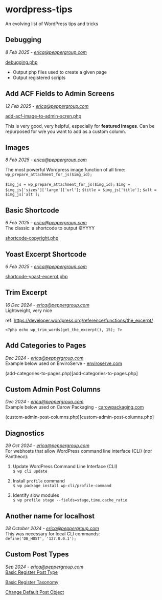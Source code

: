 # wordpress-tips
An evolving list of WordPress tips and tricks 




## Debugging
*8 Feb 2025 - erica@peppergroup.com*

[debugging.php](debugging.php)

- Output php files used to create a given page
- Output registered scripts



## Add ACF Fields to Admin Screens
*12 Feb 2025 - erica@peppergroup.com*

[add-acf-image-to-admin-scren.php](add-acf-image-to-admin-scren.php) 

This is very good, very helpful, especially for **featured images**. Can be repurposed for w/e you want to add as a custom column. 



## Images
*8 Feb 2025 - erica@peppergroup.com*

The most powerful Wordpress image function of all time: `wp_prepare_attachment_for_js($img_id);`

`$img_js = wp_prepare_attachment_for_js($img_id);`
`$img = $img_js['sizes']['large']['url'];`
`$title = $img_js['title'];`
`$alt = $img_js['alt'];`



## Basic Shortcode 
*6 Feb 2025 - erica@peppergroup.com*<br> 
The classic: a shortcode to output &copy;YYYY 

[shortcode-copyright.php](shortcode-copyright.php)



## Yoast Excerpt Shortcode
*6 Feb 2025 - erica@peppergroup.com*<br>

[shortcode-yoast-excerpt.php](shortcode-yoast-excerpt.php) 


## Trim Excerpt
*16 Dec 2024 - erica@peppergroup.com* <br>
Lightweight, very nice 

ref: https://developer.wordpress.org/reference/functions/the_excerpt/

`<?php echo wp_trim_words(get_the_excerpt(), 15); ?>`



## Add Categories to Pages 
*Dec 2024 - erica@peppergroup.com* <br>
Example below used on EnviroServe - [enviroserve.com](https://enviroserve.com)

(add-categories-to-pages.php)[add-categories-to-pages.php]


## Custom Admin Post Columns 
*Dec 2024 - erica@peppergroup.com* <br>
Example below used on Carow Packaging - [carowpackaging.com](https://carowpackaging.com) 

(custom-admin-post-columns.php)[custom-admin-post-columns.php]



## Diagnostics 
*29 Oct 2024 - erica@peppergroup.com* <br>
For webhosts that allow WordPress command line interface (CLI) (*not* Pantheon):

1. Update WordPress Command Line Interface (CLI) <br>
`$ wp cli update`

2. Install `profile` command <br>
`$ wp package install wp-cli/profile-command`

3. Identify slow modules <br>
`$ wp profile stage --fields=stage,time,cache_ratio`



## Another name for localhost 
*28 October 2024 - erica@peppergroup.com* <br>
This was necessary for local CLI commands: <br>
`define('DB_HOST', '127.0.0.1');`



## Custom Post Types
*Sep 2024 - erica@peppergroup.com* <br>
[Basic Register Post Type](basic-register-post-type.php)

[Basic Register Taxonomy](basic-register-post-type.php)

[Change Default Post Object](change-default-post-object.php)


